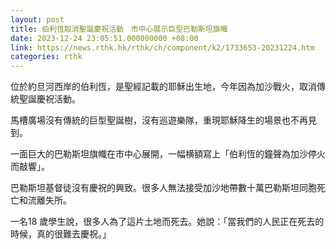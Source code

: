 ```yaml
---
layout: post
title: 伯利恆取消聖誕慶祝活動　市中心展示巨型巴勒斯坦旗幟
date: 2023-12-24 23:05:51.000000000 +08:00
link: https://news.rthk.hk/rthk/ch/component/k2/1733653-20231224.htm
categories: rthk
---
```


位於約旦河西岸的伯利恆，是聖經記載的耶穌出生地，今年因為加沙戰火，取消傳統聖誕慶祝活動。

馬槽廣場沒有傳統的巨型聖誕樹，沒有巡遊樂隊，重現耶穌降生的場景也不再見到。

一面巨大的巴勒斯坦旗幟在市中心展開，一幅横額寫上「伯利恆的鐘聲為加沙停火而敲響」。

巴勒斯坦基督徒沒有慶祝的興致。很多人無法接受加沙地帶數十萬巴勒斯坦同胞死亡和流離失所。

一名18 歲學生說，很多人為了這片土地而死去。她說：「當我們的人民正在死去的時候，真的很難去慶祝。」
